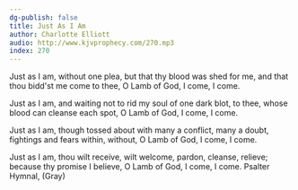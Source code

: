 ```yaml
---
dg-publish: false
title: Just As I Am
author: Charlotte Elliott
audio: http://www.kjvprophecy.com/270.mp3
index: 270
---
```


Just as I am, without one plea,
but that thy blood was shed for me,
and that thou bidd'st me come to thee,
O Lamb of God, I come, I come.

Just as I am, and waiting not
to rid my soul of one dark blot,
to thee, whose blood can cleanse each spot,
O Lamb of God, I come, I come.

Just as I am, though tossed about
with many a conflict, many a doubt,
fightings and fears within, without,
O Lamb of God, I come, I come.

Just as I am, thou wilt receive,
wilt welcome, pardon, cleanse, relieve;
because thy promise I believe,
O Lamb of God, I come, I come.
Psalter Hymnal, (Gray)